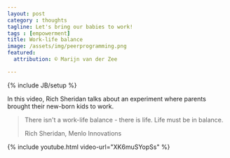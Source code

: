 ```yaml
---
layout: post
category : thoughts
tagline: Let's bring our babies to work!
tags : [empowerment]
title: Work-life balance
image: /assets/img/peerprogramming.png
featured:
  attribution: © Marijn van der Zee

---
```

{% include JB/setup %}

In this video, Rich Sheridan talks about an experiment where parents 
brought their new-born kids to work. 

> There isn't a work-life balance - 
> there is life.
> Life must be in balance. 
> 
> Rich Sheridan, Menlo Innovations

 

{% include youtube.html video-url="XK6muSYopSs" %}
